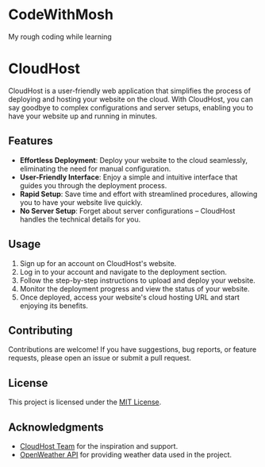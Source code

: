 # CodeWithMosh
My rough coding while learning

# CloudHost

CloudHost is a user-friendly web application that simplifies the process of deploying and hosting your website on the cloud. With CloudHost, you can say goodbye to complex configurations and server setups, enabling you to have your website up and running in minutes.

## Features

- **Effortless Deployment**: Deploy your website to the cloud seamlessly, eliminating the need for manual configuration.
- **User-Friendly Interface**: Enjoy a simple and intuitive interface that guides you through the deployment process.
- **Rapid Setup**: Save time and effort with streamlined procedures, allowing you to have your website live quickly.
- **No Server Setup**: Forget about server configurations – CloudHost handles the technical details for you.

## Usage

1. Sign up for an account on CloudHost's website.
2. Log in to your account and navigate to the deployment section.
3. Follow the step-by-step instructions to upload and deploy your website.
4. Monitor the deployment progress and view the status of your website.
5. Once deployed, access your website's cloud hosting URL and start enjoying its benefits.

## Contributing

Contributions are welcome! If you have suggestions, bug reports, or feature requests, please open an issue or submit a pull request.

## License

This project is licensed under the [MIT License](LICENSE).

## Acknowledgments

- [CloudHost Team](https://www.cloudhost.com) for the inspiration and support.
- [OpenWeather API](https://openweathermap.org) for providing weather data used in the project.
